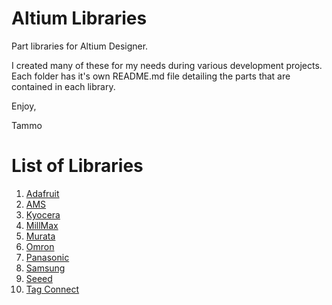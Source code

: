 # Altium Libraries

Part libraries for Altium Designer.

I created many of these for my needs during various development projects.
Each folder has it's own README.md file detailing the parts that are contained in each library.

Enjoy,

Tammo

# List of Libraries

1. [Adafruit](Adafruit)
1. [AMS](AMS)
1. [Kyocera](Kyocera)
1. [MillMax](MillMax)
1. [Murata](Murata)
1. [Omron](Omron)
1. [Panasonic](Panasonic)
1. [Samsung](Samsung)
1. [Seeed](Seeed)
1. [Tag Connect](TagConnect)
